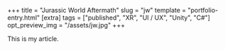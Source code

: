 +++
title = "Jurassic World Aftermath"
slug = "jw"
template = "portfolio-entry.html"
[extra]
tags = ["published", "XR", "UI / UX", "Unity", "C#"]
opt_preview_img = "/assets/jw.jpg"
+++

This is my article.
